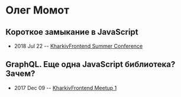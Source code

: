 # Олег Момот

## Короткое замыкание в JavaScript
- 2018 Jul 22 -- [KharkivFrontend Summer Conference](https://www.youtube.com/watch?v=IrBxWPFnmMQ)    
## GraphQL. Еще одна JavaScript библиотека? Зачем?
- 2017 Dec 09 -- [KharkivFrontend Meetup 1](https://www.youtube.com/watch?v=9cClYOn8pq8)    
